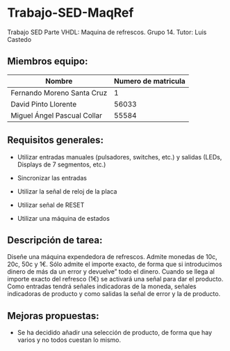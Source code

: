 # Trabajo-SED-MaqRef

Trabajo SED Parte VHDL: Maquina de refrescos. Grupo 14. Tutor: Luis Castedo

## **Miembros equipo:**

| Nombre | Numero de matricula |
| ------ | ------------------- |
| Fernando Moreno Santa Cruz | 1 |
| David Pinto Llorente | 56033 |
| Miguel Ángel Pascual Collar | 55584 |

## **Requisitos generales:**

* Utilizar entradas manuales (pulsadores, switches, etc.) y salidas (LEDs, Displays de 7 segmentos, etc.)

* Sincronizar las entradas

* Utilizar la señal de reloj de la placa

* Utilizar señal de RESET

* Utilizar una máquina de estados


## **Descripción de tarea:**

Diseñe una máquina expendedora de refrescos. Admite monedas de 10c, 20c, 50c y 1€. Sólo admite el importe exacto, de forma que si introducimos dinero de más da un error y devuelve” todo el dinero. Cuando se llega al importe exacto del refresco (1€) se activará una señal para dar el producto. Como entradas tendrá señales indicadoras de la moneda, señales indicadoras de producto y como salidas la señal de error y la de producto.

## **Mejoras propuestas:**

* Se ha decidido añadir una selección de producto, de forma que hay varios y no todos cuestan lo mismo.
